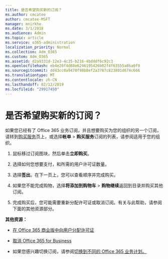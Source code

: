 ```yaml
---
title: 是否希望购买新的订阅？
ms.author: cmcatee
author: cmcatee-MSFT
manager: mnirkhe
ms.date: 3/1/2018
ms.audience: Admin
ms.topic: article
ms.service: o365-administration
localization_priority: Normal
ms.collection: Adm_O365
ms.custom: Adm_O365
ms.assetid: d2a9331d-12e3-4c35-b216-4bdddf6c92c3
ms.openlocfilehash: eb4e20f4d88e6246195426b02f4f63555a8ba0f9
ms.sourcegitcommit: dd43cc0a9470f98b8ef2a3787c823801d674c666
ms.translationtype: MT
ms.contentlocale: zh-CN
ms.lasthandoff: 02/12/2019
ms.locfileid: "29917450"
---
```

# <a name="looking-to-buy-a-new-subscription"></a>是否希望购买新的订阅？

如果您已经有了 Office 365 业务订阅，并且想要购买为您的组织的另一个订阅，请转到[购买服务](https://go.microsoft.com/fwlink/p/?linkid=868433)页上，或选择**帐单** \> **购买服务**订阅的列表，请参阅适用于您的组织。 
  
1. 鼠标移过订阅图块，然后单击**立即购买**。
    
2. 选择如何您想要支付，和所需的用户许可证数量。
    
3. 选择**签出**。在下一页上，您可以查看顺序并完成购买。
    
4. 如果您不能完成购物，选择**将添加到购物车** \> **购物继续**返回到目录并购买其他订阅。 
    
5. 完成购买后，您可能需要重新分配许可证或取消订阅。有关与此帮助，请参阅下面的其他资源部分。
    
 **其他资源：**
  
- [在 Office 365 商业版中向用户分配许可证](https://support.office.com/article/997596b5-4173-4627-b915-36abac6786dc)
    
- [取消 Office 365 for Business](https://support.office.com/article/b1bc0bef-4608-4601-813a-cdd9f746709a)
    
- 如果您感兴趣切换订阅，请参阅[切换到不同的 Office 365 业务计划。](https://support.office.com/article/73318661-8f33-478b-bcc7-fb8d69dbb22a)
    

